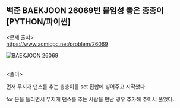## 백준 BAEKJOON 26069번 붙임성 좋은 총총이 [PYTHON/파이썬]

<문제 출처><br>
https://www.acmicpc.net/problem/26069

![BAEKJOON 26069](https://blog.kakaocdn.net/dn/ArzCh/btspkKMTQvT/8q7kAvbdpkjUV1IDWGNjuK/img.png)

<br>
<풀이><br>

먼저 무지개 댄스를 추는 총총이를 set 집합에 넣어주고 시작했다.

for 문을 돌리면서 무지개 댄스를 추는 사람을 만난 경우 추가해 주어서 풀었다.
